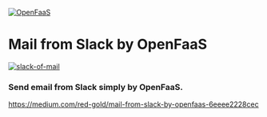 [![OpenFaaS](https://img.shields.io/badge/openfaas-cloud-blue.svg)](https://www.openfaas.com)

# Mail from Slack by OpenFaaS
[![slack-of-mail](https://miro.medium.com/max/3200/1*SGjfIeI33mRxZp8dBoPzCQ.png)](https://medium.com/red-gold/mail-from-slack-by-openfaas-6eeee2228cec)
### Send email from Slack simply by OpenFaaS.
https://medium.com/red-gold/mail-from-slack-by-openfaas-6eeee2228cec
